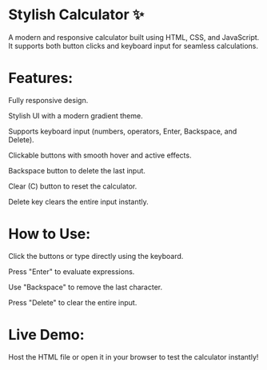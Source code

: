 # Stylish Calculator ✨
A modern and responsive calculator built using HTML, CSS, and JavaScript. It supports both button clicks and keyboard input for seamless calculations.

# Features:
Fully responsive design.

Stylish UI with a modern gradient theme.

Supports keyboard input (numbers, operators, Enter, Backspace, and Delete).

Clickable buttons with smooth hover and active effects.

Backspace button to delete the last input.

Clear (C) button to reset the calculator.

Delete key clears the entire input instantly.
# How to Use:
Click the buttons or type directly using the keyboard.

Press "Enter" to evaluate expressions.

Use "Backspace" to remove the last character.

Press "Delete" to clear the entire input.
# Live Demo:
Host the HTML file or open it in your browser to test the calculator instantly! 








